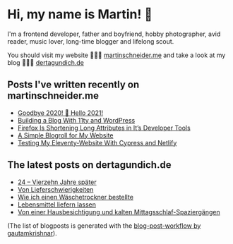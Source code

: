 # Hi, my name is Martin! 👋 

I'm a frontend developer, father and boyfriend, hobby photographer, avid reader, music lover, long-time blogger and lifelong scout.

You should visit my website 👨🏼‍💻  [martinschneider.me](https://martinschneider.me) and take a look at my blog 🤷🏼‍♂️ [dertagundich.de](https://www.dertagundich.de)

## Posts I've written recently on martinschneider.me
<!-- MSME-POST-LIST:START -->
- [Goodbye 2020! &#x1f942; Hello 2021!](https://martinschneider.me/articles/goodbye-2020-hello-2021/)
- [Building a Blog With 11ty and WordPress](https://martinschneider.me/articles/building-a-website-with-11ty-and-wordpress/)
- [Firefox Is Shortening Long Attributes in It&#8217;s Developer Tools](https://martinschneider.me/articles/firefox-is-shortening-long-attributes-in-its-developer-tools/)
- [A Simple Blogroll for My Website](https://martinschneider.me/articles/a-simple-blogroll-for-my-website/)
- [Testing My Eleventy-Website With Cypress and Netlify](https://martinschneider.me/articles/testing-my-eleventy-website-with-cypress-and-netlify/)
<!-- MSME-POST-LIST:END -->

## The latest posts on dertagundich.de
<!-- DTUI-POST-LIST:START -->
- [24 – Vierzehn Jahre später](https://www.dertagundich.de/2020/12/25/24-vierzehn-jahre-spaeter/)
- [Von Lieferschwierigkeiten](https://www.dertagundich.de/2020/12/20/von-lieferschwierigkeiten/)
- [Wie ich einen Wäschetrockner bestellte](https://www.dertagundich.de/2020/12/11/wie-ich-mal-einen-waeschetrockner-bestellte/)
- [Lebensmittel liefern lassen](https://www.dertagundich.de/2020/12/04/lebensmittel-liefern-lassen/)
- [Von einer Hausbesichtigung und kalten Mittagsschlaf-Spaziergängen](https://www.dertagundich.de/2020/11/29/von-einer-hausbesichtigung-und-kalten-mittagsschlaf-spaziergaengen/)
<!-- DTUI-POST-LIST:END -->

(The list of blogposts is generated with the [blog-post-workflow by gautamkrishnar](https://github.com/gautamkrishnar/blog-post-workflow)).
